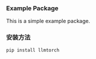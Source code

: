 ### Example Package

This is a simple example package. 

### 安装方法

```python
pip install llmtorch
```